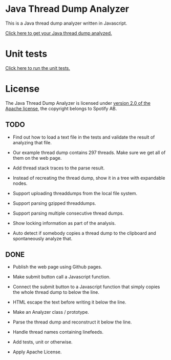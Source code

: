 <!--- -*-markdown-*- -->

# Java Thread Dump Analyzer

This is a Java thread dump analyzer written in Javascript.

[Click here to get your Java thread dump analyzed.](https://ghe.spotify.net/pages/walles/threaddump-analyzer/)

# Unit tests

[Click here to run the unit tests.](https://ghe.spotify.net/pages/walles/threaddump-analyzer/test.html)

# License

The Java Thread Dump Analyzer is licensed under
[version 2.0 of the Apache license](http://www.apache.org/licenses/LICENSE-2.0.html),
the copyright belongs to Spotify AB.

## TODO
* Find out how to load a text file in the tests and validate the
result of analyzing that file.

* Our example thread dump contains 297 threads. Make sure we get all
of them on the web page.

* Add thread stack traces to the parse result.

* Instead of recreating the thread dump, show it in a tree with
expandable nodes.

* Support uploading threaddumps from the local file system.

* Support parsing gzipped threaddumps.

* Support parsing multiple consecutive thread dumps.

* Show locking information as part of the analysis.

* Auto detect if somebody copies a thread dump to the clipboard and
spontaneously analyze that.


## DONE
* Publish the web page using Github pages.

* Make submit button call a Javascript function.

* Connect the submit button to a Javascript function that simply
copies the whole thread dump to below the line.

* HTML escape the text before writing it below the line.

* Make an Analyzer class / prototype.

* Parse the thread dump and reconstruct it below the line.

* Handle thread names containing linefeeds.

* Add tests, unit or otherwise.

* Apply Apache License.
